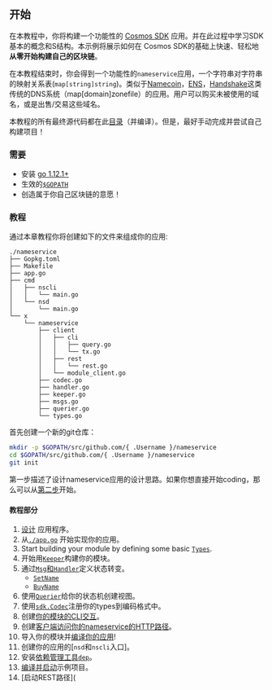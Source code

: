 ## 开始

在本教程中，你将构建一个功能性的 [Cosmos SDK](https://github.com/cosmos/cosmos-sdk/) 应用。并在此过程中学习SDK基本的概念和S结构。本示例将展示如何在 Cosmos SDK的基础上快速、轻松地**从零开始构建自己的区块链**。

在本教程结束时，你会得到一个功能性的`nameservice`应用，一个字符串对字符串的映射关系表(`map[string]string`)。类似于[Namecoin](https://namecoin.org/)，[ENS](https://ens.domains/)，[Handshake](https://handshake.org/)这类传统的DNS系统（map[domain]zonefile）的应用。用户可以购买未被使用的域名，或是出售/交易这些域名。

本教程的所有最终源代码都在此[目录](https://github.com/cosmos/sdk-application-tutorial)（并编译）。但是，最好手动完成并尝试自己构建项目！

### 需要

- 安装 [go 1.12.1+](https://golang.org/doc/install)
- 生效的[`$GOPATH`](https://github.com/golang/go/wiki/SettingGOPATH)
- 创造属于你自己区块链的意愿！

### 教程

通过本章教程你将创建如下的文件来组成你的应用:

```
./nameservice
├── Gopkg.toml
├── Makefile
├── app.go
├── cmd
│   ├── nscli
│   │   └── main.go
│   └── nsd
│       └── main.go
└── x
    └── nameservice
        ├── client
        │   ├── cli
        │   │   ├── query.go
        │   │   └── tx.go
        │   ├── rest
        │   │   └── rest.go
        │   └── module_client.go
        ├── codec.go
        ├── handler.go
        ├── keeper.go
        ├── msgs.go
        ├── querier.go
        └── types.go
```

首先创建一个新的git仓库：

```bash
mkdir -p $GOPATH/src/github.com/{ .Username }/nameservice
cd $GOPATH/src/github.com/{ .Username }/nameservice
git init
```

第一步描述了设计nameservice应用的设计思路。如果你想直接开始coding，那么可以从[第二步]()开始。

#### 教程部分

1.  [设计](./01-app-design.md) 应用程序。
2. 从[`./app.go`](./02-app-init.md) 开始实现你的应用。
3. Start building your module by defining some basic [`Types`](./03-types.md).
4. 开始用[`Keeper`]()构建你的模块。
5. 通过[`Msg`和`Handler`]()定义状态转变。
   - [`SetName`]()
   - [`BuyName`]()
6. 使用[`Querier`]()给你的状态机创建视图。
7. 使用[`sdk.Codec`]()注册你的types到编码格式中。
8. 创建[你的模块的CLI交互]()。
9. 创建[客户端访问你的nameservice的HTTP路径]()。
10. 导入你的模块并[编译你的应用]()!
11. 创建你的应用的[`nsd`和`nscli`入口]。
12. 安装[依赖管理工具`dep`]()。
13. [编译并启动]()示例项目。
14. [启动REST路径](

